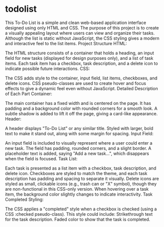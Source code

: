 # todolist
This To-Do List is a simple and clean web-based application interface designed using only HTML and CSS. The purpose of this project is to create a visually appealing layout where users can view and organize their tasks. Although the list is static without JavaScript, the CSS styling gives a modern and interactive feel to the list items.
Project Structure
HTML:

The HTML structure consists of a container that holds a heading, an input field for new tasks (displayed for design purposes only), and a list of task items.
Each task item has a checkbox, task description, and a delete icon to indicate possible future interactions.
CSS:

The CSS adds style to the container, input field, list items, checkboxes, and delete icons.
CSS pseudo-classes are used to create hover and focus effects to give a dynamic feel even without JavaScript.
Detailed Description of Each Part
Container:

The main container has a fixed width and is centered on the page.
It has padding and a background color with rounded corners for a smooth look.
A subtle shadow is added to lift it off the page, giving a card-like appearance.
Header:

A header displays "To-Do List" or any similar title.
Styled with larger, bold text to make it stand out, along with some margin for spacing.
Input Field:

An input field is included to visually represent where a user could enter a new task.
The field has padding, rounded corners, and a slight border.
A placeholder text is added, saying "Add a new task…", which disappears when the field is focused.
Task List:

Each task is presented as a list item with a checkbox, task description, and delete icon.
Checkboxes are styled to match the theme, and each task description has padding and spacing to separate it visually.
Delete icons are styled as small, clickable icons (e.g., trash can or "X" symbol), though they are non-functional in this CSS-only version.
When hovering over a task item, the background color slightly changes to indicate interactivity.
Task Completed Styling:

The CSS applies a "completed" style when a checkbox is checked (using a CSS :checked pseudo-class).
This style could include:
Strikethrough text for the task description.
Faded color to show that the task is completed.
